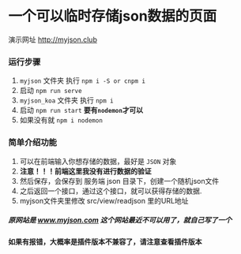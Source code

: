 # 一个可以临时存储json数据的页面

演示网址 http://myjson.club

### 运行步骤

1. `myjson` 文件夹 执行 `npm i -S or cnpm i `
2. 启动 `npm run serve`
3. `myjson_koa` 文件夹 执行 `npm i`
4. 启动 `npm run start` **要有`nodemon`才可以**
5. 如果没有就  `npm i nodemon`

### 简单介绍功能

1. 可以在前端输入你想存储的数据，最好是 `JSON` 对象 
2. **注意！！！前端这里我没有进行数据的验证**
3. 然后保存，会保存到 服务端 json 目录下，创建一个随机json文件
4. 之后返回一个接口，通过这个接口，就可以获得存储的数据.
5. myjson文件夹里修改 src/view/readjson 里的URL地址

##### 原网站是 www.myjson.com 这个网站最近不可以用了，就自己写了一个

**如果有报错，大概率是插件版本不兼容了，请注意查看插件版本**